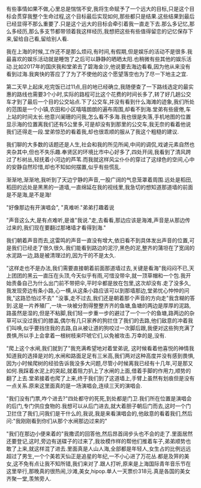 有些事情如果不做,心里总是惴惴不安,我将生命赋予了一个远大的目标,只是这个目标会贯穿我整个生命过程,这个目标最后实现如何,那些都只是结果.这些结果到最后已经显得不那么重要了.只是这个远大的目标会牵引着我一直走下去.那么多记忆,那么多经历,那么多支节都带领着我这样经历,我想把这些有些值得留恋的记忆保存下来,留给自己看,留给别人看.

我在上海的时候,工作还不是那么烦闷,有时间,有假期,但是娱乐的活动不是很多.我最喜欢的娱乐活动就是睡饱了之后可以静静的晒晒太阳.也稍微有些其他的娱乐活动.比如2017年的国庆我和堂弟去了碧海金沙,他说要去海边看看,因为他从来没有看到过海.我爽快的答应了了为了不使他的这个愿望落空也为了尽一下地主之宜.

第二天早上起床,吃完饭已过11点,目的地已经确立,我随便查了一下路线选定的最实惠的路线也需要3个小时,实际的路程可比这个花费的时间长多了,转了好几趟公交车才到了最后一个目的公交站点.下了公交车,并没有看到什么海滩的迹象,我们所处的范围是一个小镇,农田和小区嘻嘻朗朗的遍布周围,却看不到海.堂弟有些疲倦,车上站的时间太长.他意兴阑珊的问我,怎么看不多海.我也很是失落,手机地图的位置显示海的位置离我们还有5公里多,可是却没有到那里的公交车,我无奈的看着他说我们还得走一段.堂弟惊恐的看着我,却也很乖顺的服从了我这个粗糙的建议.

我们聊的大多数的话题还是人生,社会和我的所见所闻,中间的调侃,戏谑元素自然也夹杂其中,但也不失乐趣.奉贤区的环境比市中心好多了,四处开阔,我看到了清风跨过了杉树丛,轻抚着小河边的芦苇.而我就这样风尘仆仆的穿过了这绿色的空间,心中的安静自然珍惜,却也不知如何摆置,似乎有些慌乱.

渐渐地,渐渐地,我听到了天边宁静的声音,一股广阔的气息笼罩着周围.远处是稻田,稻田的远处是黑黑的一道墙,一直绵延在我的视线里,我急切的想知道那道墙的前面是不是海,是不是海!

"好像那边有开演唱会", "真难听."弟弟打趣着说

"声音这么大,是有点难听,是谁"我说."走,去看看,那边应该是海滩,声音是从那边传过来的,我们现在要翻过那堵墙才看得到海."

我们朝着声音而去,这雷鸣的声音一直没有增大,依旧看不到具体发出声音的位置,可是我们已经走了很久很久.我们能看到路边的泥泞,黑色的泥,整齐的蒲坦在了宽阔的水泥路一边,路是被清理过的,因为干的不是太久.

"这样走也不是办法,我们需要直接朝着前面那道墙过去,关键是看海"我闷闷不已,天上团团的黑云一直压在头顶,今天似乎有雨,可惜没带伞,就一顶草帽和一个包.我开始责备自己为什么出门前不带把伞,平时伞都是放在包里,这次却没有.走了没多久,我发现旁边有条小路,心一横,从这条小路应该可以到那墙那边,堂弟忧心忡忡的问我,"这路恐怕过不去" "没事,走不过去,我们还是朝着那个声音的方向走"我含糊的答到.这是一片养殖厂,一块一块被分割得整整齐齐的鱼塘,鱼塘的两边是厚厚的泥路,路虽然是湿的,但是不粘脚,我们轻一步重一步的避过了一个一个的鱼塘,路两边的杂草可以没过我们的膝盖,偶尔有几只家养的狗拦住了我们的去路,他们敌意的冲着我们叫唤,似乎要挡住我的去路,自从被让道的狗咬过一次脚后跟,我便对这些狗充满了畏惧,所以手上会拿着一根树枝来吓唬它们,以免被攻击.万幸的是,没有.

"爬上这个水闸,我们就到了"我充满希望地对着堂弟说, 这时候看着他喜悦的神情我知道我的选择是对的,水闸和路面足足有三米高,我们两对这种高度并没有感到畏惧,因为小时候爬树的经验告诉我没多大问题,尽管小时候离我已经有十几年,可是那又如何.我踩着水泥上的突起,就着阻力扒上了水闸的上面,借着手脚的作用力,顺势的翻了上去.堂弟接着也爬了上来,终于我们到了这道墙上,手臂上虽然有划痕但是没有一点关系.原来这里面真的是一场演唱会,连续三天的演唱会.

"我们没有门票,咋个进去?"四处都守的死死,到处都是门卫.我们所在位置是演唱会的后门,专门供应食物的.我想可以从后门进去,就大着胆子朝后门而去,这时一个门卫拦住了我们,问我们是干什么的,我说,我是来看演唱会的,他敌意的看着我们,然后问:"我刚刚看到你们从那个水闸那边过来的"

"我们在那边小便来着的"我撒谎的回答他,然后昂首阔步头也不会的走了.里面居然还要登记,这时,旁边有送碟子的过来了,我妆模作样的帮他们推着车子,弟弟顺势也敢了上来,就这样混了进去.里面真是人山人海,全部都是年轻人,女生占的比例远远超过了男生,一个个美若天仙正是追星的年纪,一不小心进了万花丛.都是及笄的美女,这不免有点让我不知所错,我们来对了.跟人打听,原来是上海国际青年音乐节在这里举行,那晚真的很热闹,沙滩,美女,hipop.单人一天票价318元.真是各国的美女齐聚一堂,羡煞旁人.

